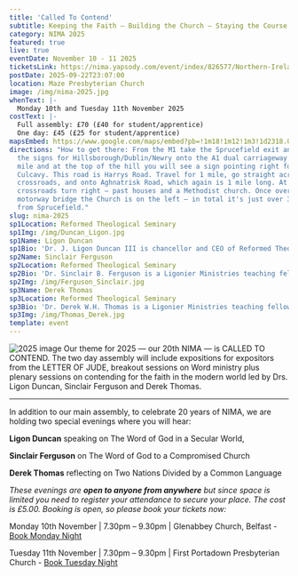 ```yaml
---
title: 'Called To Contend'
subtitle: Keeping the Faith – Building the Church – Staying the Course
category: NIMA 2025
featured: true
live: true
eventDate: November 10 - 11 2025
ticketsLink: https://nima.yapsody.com/event/index/826577/Northern-Ireland-Ministry-Assembly-2025
postDate: 2025-09-22T23:07:00
location: Maze Presbyterian Church
image: /img/nima-2025.jpg
whenText: |-
  Monday 10th and Tuesday 11th November 2025
costText: |-
  Full assembly: £70 (£40 for student/apprentice) 
  One day: £45 (£25 for student/apprentice)
mapsEmbed: https://www.google.com/maps/embed?pb=!1m18!1m12!1m3!1d2318.0010047523247!2d-6.117361399999999!3d54.480564099999995!2m3!1f0!2f0!3f0!3m2!1i1024!2i768!4f13.1!3m3!1m2!1s0x486103191e37a8d1%3A0x2af07ebaec4c8898!2sMaze%20Presbyterian%20Church!5e0!3m2!1sen!2suk!4v1628795706431!5m2!1sen!2suk
directions: "How to get there: From the M1 take the Sprucefield exit and follow
  the signs for Hillsborough/Dublin/Newry onto the A1 dual carriageway. After 1
  mile and at the top of the hill you will see a sign pointing right for
  Culcavy. This road is Harrys Road. Travel for 1 mile, go straight across the
  crossroads, and onto Aghnatrisk Road, which again is 1 mile long. At this
  crossroads turn right – past houses and a Methodist church. Once over the
  motorway bridge the Church is on the left – in total it's just over 3 miles
  from Sprucefield."
slug: nima-2025
sp1Location: Reformed Theological Seminary
sp1Img: /img/Duncan_Ligon.jpg
sp1Name: Ligon Duncan
sp1Bio: 'Dr. J. Ligon Duncan III is chancellor and CEO of Reformed Theological Seminary, where he is also the John E. Richards Professor of Systematic and Historical Theology. Dr. Duncan has written, edited, and contributed to several books including Preaching the Cross, Women’s Ministry in the Local Church, Should We Leave Our Churches?, and Fear Not!'
sp2Name: Sinclair Ferguson
sp2Location: Reformed Theological Seminary
sp2Bio: 'Dr. Sinclair B. Ferguson is a Ligonier Ministries teaching fellow, vice-chairman of Ligonier Ministries, and Chancellor’s Professor of Systematic Theology at Reformed Theological Seminary. He is author of many books, including The Whole Christ, Maturity, and Devoted to God’s Church. Dr. Ferguson is also host of the podcast Things Unseen.'
sp2Img: /img/Ferguson_Sinclair.jpg
sp3Name: Derek Thomas
sp3Location: Reformed Theological Seminary
sp3Bio: 'Dr. Derek W.H. Thomas is a Ligonier Ministries teaching fellow and Chancellor’s Professor of Systematic and Pastoral Theology at Reformed Theological Seminary. He is author of many books, including Heaven on Earth, Strength for the Weary, and Let Us Worship God.'
sp3Img: /img/Thomas_Derek.jpg
template: event
---
```


![2025 image](/img/CalledToContend_25.jpg)
Our theme for 2025 — our 20th NIMA — is CALLED TO CONTEND. The two day assembly will include expositions for expositors from the LETTER OF JUDE, breakout sessions on Word ministry plus plenary sessions on contending for the faith in the modern world led by Drs. Ligon Duncan, Sinclair Ferguson and Derek Thomas.

---

In addition to our main assembly, to celebrate 20 years of NIMA, we are holding two special evenings where you will hear:

**Ligon Duncan** speaking on The Word of God in a Secular World,

**Sinclair Ferguson** on The Word of God to a Compromised Church

**Derek Thomas** reflecting on Two Nations Divided by a Common Language

_These evenings are **open to anyone from anywhere** but since space is limited you need to register your attendance to secure your place. The cost is £5.00. Booking is open, so please book your tickets now:_

Monday 10th November | 7.30pm – 9.30pm | Glenabbey Church, Belfast -
<a href="./nima-2025-evening-1" class="text-green">Book Monday Night</a>

Tuesday 11th November | 7.30pm – 9.30pm | First Portadown Presbyterian Church -
<a href="./nima-2025-evening-2" class="text-green">Book Tuesday Night</a>
